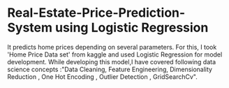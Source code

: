 # Real-Estate-Price-Prediction-System using Logistic Regression
It predicts home prices depending on several parameters. For this, I took 'Home Price Data set' from kaggle and used Logistic Regression for model development. While developing this model,I have covered following data science concepts :"Data Cleaning, Feature Engineering, Dimensionality Reduction , One Hot Encoding , Outlier Detection , GridSearchCv".
